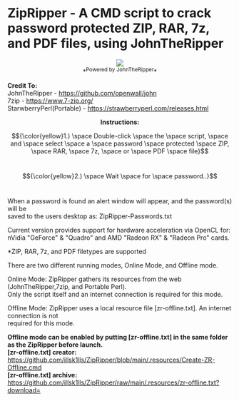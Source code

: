 # ZipRipper - A CMD script to crack password protected ZIP, RAR, 7z, and PDF files, using JohnTheRipper

<p align="center">
<img src="https://github.com/illsk1lls/ZipRipper/blob/main/.resources/zipripper.png?raw=true"><br>
*<sup>Powered by JohnTheRipper</sup>*
</p>

**Credit To:**<br>
JohnTheRipper - <a href="https://github.com/openwall/john">https://github.com/openwall/john</a><br>
7zip - <a href="https://www.7-zip.org/">https://www.7-zip.org/</a><br>
StarwberryPerl(Portable) - <a href="https://strawberryperl.com/releases.html">https://strawberryperl.com/releases.html</a><br>

**<p align="center">Instructions:</p>**

$${\color{yellow}1.) \space Double-click \space the \space script, \space and \space select \space a \space password \space protected \space ZIP, \space RAR, \space 7z, \space or \space PDF \space file}$$<br>

$${\color{yellow}2.) \space Wait \space for \space password..}$$<br>

When a password is found an alert window will appear, and the password(s) will be<br>
saved to the users desktop as: ZipRipper-Passwords.txt

Current version provides support for hardware acceleration via OpenCL for:<br>
nVidia "GeForce" & "Quadro" and AMD "Radeon RX" & "Radeon Pro" cards.<br>

*ZIP, RAR, 7z, and PDF filetypes are supported

There are two different running modes, Online Mode, and Offline mode.

Online Mode: ZipRipper gathers its resources from the web (JohnTheRipper,7zip, and Portable Perl).<br>
Only the script itself and an internet connection is required for this mode.<br>

Offline Mode: ZipRipper uses a local resource file [zr-offline.txt]. An internet connection is not<br>
required for this mode.<br>

**Offline mode can be enabled by putting [zr-offline.txt] in the same folder as the ZipRipper before launch.**<br>
**[zr-offline.txt] creator:** <a href="https://github.com/illsk1lls/ZipRipper/blob/main/.resources/Create-ZR-Offline.cmd">https://github.com/illsk1lls/ZipRipper/blob/main/.resources/Create-ZR-Offline.cmd</a><br>
**[zr-offline.txt] archive:** <a href="https://github.com/illsk1lls/ZipRipper/raw/main/.resources/zr-offline.txt?download=">https://github.com/illsk1lls/ZipRipper/raw/main/.resources/zr-offline.txt?download=</a><br>